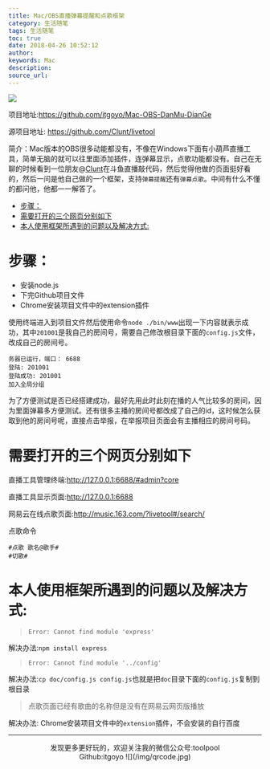 ```yaml
---
title: Mac/OBS直播弹幕提醒和点歌框架
category: 生活随笔
tags: 生活随笔
toc: true
date: 2018-04-26 10:52:12
author:
keywords: Mac
description:
source_url:
---
```

![](https://img.shields.io/github/stars/itgoyo/Mac-OBS-DanMu-DianGe.svg?style=social&label=Star)

项目地址:https://github.com/itgoyo/Mac-OBS-DanMu-DianGe

源项目地址: https://github.com/Clunt/livetool

简介：Mac版本的OBS很多动能都没有，不像在Windows下面有小葫芦直播工具，简单无脑的就可以往里面添加插件，连弹幕显示，点歌功能都没有。自己在无聊的时候看到一位朋友@[Clunt](https://github.com/Clunt/livetool)在斗鱼直播敲代码，然后觉得他做的页面挺好看的，然后一问是他自己做的一个框架，支持`弹幕提醒`还有`弹幕点歌`。中间有什么不懂的都问他，他都一一解答了。


   * [步骤：](#步骤)
   * [需要打开的三个网页分别如下](#需要打开的三个网页分别如下)
   * [本人使用框架所遇到的问题以及解决方式:](#本人使用框架所遇到的问题以及解决方式)

# 步骤：  
- 安装node.js
- 下完Github项目文件
- Chrome安装项目文件中的extension插件

使用终端进入到项目文件然后使用命令`node ./bin/www`出现一下内容就表示成功，其中`201001`是我自己的房间号，需要自己修改根目录下面的`config.js`文件，改成自己的房间号。
```
务器已运行，端口： 6688
登陆: 201001
登陆成功: 201001
加入全局分组
```
为了方便测试是否已经搭建成功，最好先用此时此刻在播的人气比较多的房间，因为里面弹幕多方便测试。还有很多主播的房间号都改成了自己的id，这时候怎么获取到他的房间号呢，直接点击举报，在举报项目页面会有主播相应的房间号码。

# 需要打开的三个网页分别如下

直播工具管理终端:http://127.0.0.1:6688/#admin?core

直播工具显示页面:http://127.0.0.1:6688

网易云在线点歌页面:http://music.163.com/?livetool#/search/

点歌命令
```
#点歌 歌名@歌手#
#切歌#
```

# 本人使用框架所遇到的问题以及解决方式:

>`Error: Cannot find module 'express'`

解决办法:`npm install express`

>`Error: Cannot find module '../config'`

解决办法:`cp doc/config.js config.js`也就是把`doc`目录下面的`config.js`复制到根目录

>点歌页面已经有歌曲的名称但是没有在网易云网页版播放

解决办法: Chrome安装项目文件中的`extension`插件，不会安装的自行百度




---

<div align=center>
发现更多更好玩的，欢迎关注我的微信公众号:toolpool<br>
Github:itgoyo
![](/img/qrcode.jpg)
</div>

